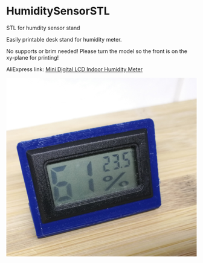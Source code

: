 # HumiditySensorSTL
STL for humdity sensor stand

Easily printable desk stand for humidity meter.

No supports or brim needed! Please turn the model so the front is on the xy-plane for printing!

AliExpress link: <a href="https://www.aliexpress.com/item/1005001268341841.html" target="_parent">Mini Digital LCD Indoor Humidity Meter</a>

![alt text](https://github.com/LeoBay/HumiditySensorSTL/blob/main/SensorStand1.png)

